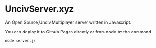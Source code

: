 # UncivServer.xyz

An Open Source,Unciv Multiplayer server written in
Javascript.

You can deploy it to Github Pages directly or from
node by the command
```bash
node server.js
```
